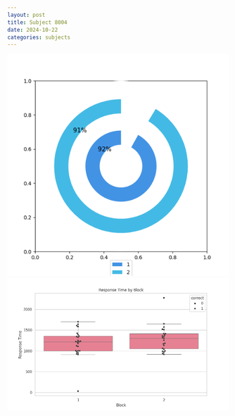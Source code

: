 ```yaml
---
layout: post
title: Subject 8004
date: 2024-10-22
categories: subjects
---
```


![](data/8004/run-21/8004__acc_test.png)
![](data/8004/run-21/8004_rt.png)
